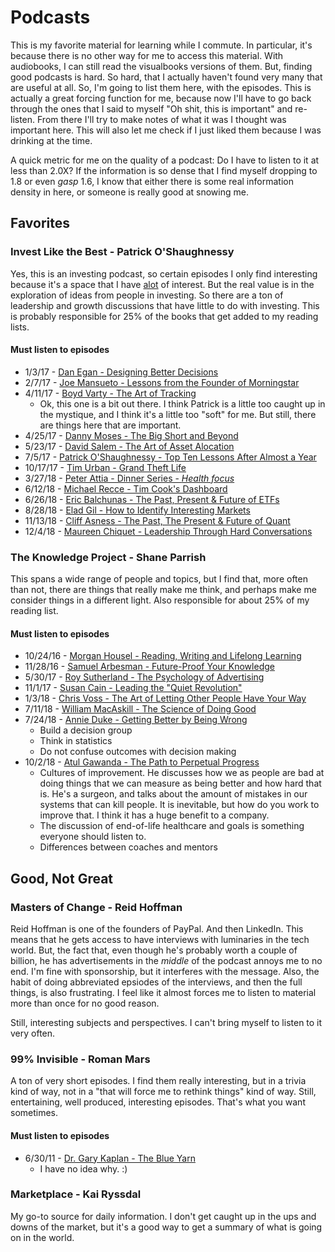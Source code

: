 # Podcasts

This is my favorite material for learning while I commute.  In particular, it's because there is no other way for me to access this material.  With audiobooks, I can still read the visualbooks versions of them.  But, finding good podcasts is hard.  So hard, that I actually haven't found very many that are useful at all.  So, I'm going to list them here, with the episodes.  This is actually a great forcing function for me, because now I'll have to go back through the ones that I said to myself "Oh shit, this is important" and re-listen.  From there I'll try to make notes of what it was I thought was important here.  This will also let me check if I just liked them because I was drinking at the time.

A quick metric for me on the quality of a podcast:  Do I have to listen to it at less than 2.0X?  If the information is so dense that I find myself dropping to 1.8 or even *gasp* 1.6, I know that either there is some real information density in here, or someone is really good at snowing me.

## Favorites

### Invest Like the Best - Patrick O'Shaughnessy

   Yes, this is an investing podcast, so certain episodes I only find interesting because it's a space that I have [alot](https://hyperboleandahalf.blogspot.com/2010/04/alot-is-better-than-you-at-everything.html) of interest.  But the real value is in the exploration of ideas from people in investing.  So there are a ton of leadership and growth discussions that have little to do with investing.  This is probably responsible for 25% of the books that get added to my reading lists.

#### Must listen to episodes

* 1/3/17 - [Dan Egan - Designing Better Decisions](http://investorfieldguide.com/egan/)
* 2/7/17 - [Joe Mansueto - Lessons from the Founder of Morningstar](http://investorfieldguide.com/joe/)
* 4/11/17 - [Boyd Varty - The Art of Tracking](http://investorfieldguide.com/boyd/)
  * Ok, this one is a bit out there.  I think Patrick is a little too caught up in the mystique, and I think it's a little too "soft" for me.  But still, there are things here that are important.
* 4/25/17 - [Danny Moses - The Big Short and Beyond](http://investorfieldguide.com/danny/)
* 5/23/17 - [David Salem - The Art of Asset Alocation](http://investorfieldguide.com/salem/)
* 7/5/17 - [Patrick O'Shaughnessy - Top Ten Lessons After Almost a Year](http://investorfieldguide.com/lessons-learned-after-almost-a-year/)
* 10/17/17 - [Tim Urban - Grand Theft Life](http://investorfieldguide.com/urban/)
* 3/27/18 - [Peter Attia - Dinner Series - *Health focus*](http://investorfieldguide.com/attialive/)
* 6/12/18 - [Michael Recce - Tim Cook's Dashboard](http://investorfieldguide.com/reece/)
* 6/26/18 - [Eric Balchunas - The Past, Present & Future of ETFs](http://investorfieldguide.com/balchunas/)
* 8/28/18 - [Elad Gil - How to Identify Interesting Markets](http://investorfieldguide.com/elad/)
* 11/13/18 - [Cliff Asness - The Past, The Present & Future of Quant](http://investorfieldguide.com/asness/)
* 12/4/18 - [Maureen Chiquet - Leadership Through Hard Conversations](http://investorfieldguide.com/maureen/)

### The Knowledge Project - Shane Parrish

   This spans a wide range of people and topics, but I find that, more often than not, there are things that really make me think, and perhaps make me consider things in a different light. Also responsible for about 25% of my reading list.

#### Must listen to episodes

* 10/24/16 - [Morgan Housel - Reading, Writing and Lifelong Learning](https://fs.blog/morgan-housel/)
* 11/28/16 - [Samuel Arbesman - Future-Proof Your Knowledge](https://fs.blog/samuel-arbesman/)
* 5/30/17 - [Roy Sutherland - The Psychology of Advertising](https://fs.blog/rory-sutherland/)
* 11/1/17 - [Susan Cain - Leading the "Quiet Revolution"](https://fs.blog/susan-cain/)
* 1/3/18 - [Chris Voss - The Art of Letting Other People Have Your Way](https://fs.blog/2018/01/chris-voss/)
* 7/11/18 - [William MacAskill - The Science of Doing Good](https://fs.blog/william-macaskill/)
* 7/24/18 - [Annie Duke - Getting Better by Being Wrong](https://fs.blog/annie-duke/)
  * Build a decision group
  * Think in statistics
  * Do not confuse outcomes with decision making
* 10/2/18 - [Atul Gawanda - The Path to Perpetual Progress](https://fs.blog/atul-gawande/)
  * Cultures of improvement.  He discusses how we as people are bad at doing things that we can measure as being better and how hard that is.  He's a surgeon, and talks about the amount of mistakes in our systems that can kill people.  It is inevitable, but how do you work to improve that.  I think it has a huge benefit to a company.
  * The discussion of end-of-life healthcare and goals is something everyone should listen to.
  * Differences between coaches and mentors

## Good, Not Great

### Masters of Change - Reid Hoffman

Reid Hoffman is one of the founders of PayPal.  And then LinkedIn.  This means that he gets access to have interviews with luminaries in the tech world.  But, the fact that, even though he's probably worth a couple of billion, he has advertisements in the *middle* of the podcast annoys me to no end.  I'm fine with sponsorship, but it interferes with the message.  Also, the habit of doing abbreviated epsiodes of the interviews, and then the full things, is also frustrating.  I feel like it almost forces me to listen to material more than once for no good reason.

Still, interesting subjects and perspectives.  I can't bring myself to listen to it very often.

### 99% Invisible - Roman Mars

A ton of very short episodes.  I find them really interesting, but in a trivia kind of way, not in a "that will force me to rethink things" kind of way.  Still, entertaining, well produced, interesting episodes.  That's what you want sometimes.

#### Must listen to episodes

* 6/30/11 - [Dr. Gary Kaplan - The Blue Yarn](https://99percentinvisible.org/episode/episode-30-the-blue-yarn-download-embed-share/)
  * I have no idea why.  :)

### Marketplace - Kai Ryssdal

My go-to source for daily information.  I don't get caught up in the ups and downs of the market, but it's a good way to get a summary of what is going on in the world.  
